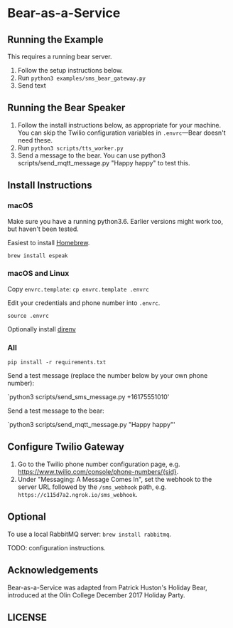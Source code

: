 # Bear-as-a-Service

## Running the Example

This requires a running bear server.

1. Follow the setup instructions below.
2. Run `python3 examples/sms_bear_gateway.py`
4. Send text

## Running the Bear Speaker

1. Follow the install instructions below, as appropriate for your machine. You can skip the Twilio configuration variables in `.envrc`—Bear doesn't need these.
2. Run `python3 scripts/tts_worker.py`
3. Send a message to the bear. You can use python3 scripts/send_mqtt_message.py "Happy happy" to test this.

## Install Instructions

### macOS

Make sure you have a running python3.6.
Earlier versions might work too, but haven't been tested.

Easiest to install [Homebrew](https://brew.sh).

`brew install espeak`

### macOS and Linux

Copy `envrc.template`: `cp envrc.template .envrc`

Edit your credentials and phone number into `.envrc`.

`source .envrc`

Optionally install [direnv](https://direnv.net/)

### All

`pip install -r requirements.txt`

Send a test message (replace the number below by your own phone number):

`python3 scripts/send_sms_message.py +16175551010'

Send a test message to the bear:

`python3 scripts/send_mqtt_message.py "Happy happy"'

## Configure Twilio Gateway

1. Go to the Twilio phone number configuration page, e.g. https://www.twilio.com/console/phone-numbers/{sid}.
2. Under "Messaging: A Message Comes In", set the webhook to the server URL followed by the `/sms_webhook` path, e.g. `https://c115d7a2.ngrok.io/sms_webhook`.

## Optional

To use a local RabbitMQ server: `brew install rabbitmq`.

TODO: configuration instructions.

## Acknowledgements

Bear-as-a-Service was adapted from Patrick Huston's Holiday Bear,
introduced at the Olin College December 2017 Holiday Party.

## LICENSE
